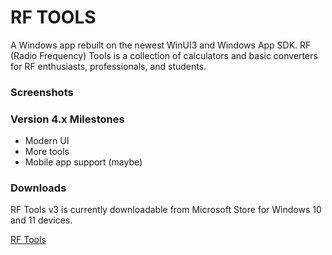 # RF TOOLS
A Windows app rebuilt on the newest WinUI3 and Windows App SDK. RF (Radio Frequency) Tools is a collection of calculators and basic converters for RF enthusiasts, professionals, and students.

### Screenshots


### Version 4.x Milestones
- Modern UI
- More tools
- Mobile app support (maybe)

### Downloads
RF Tools v3 is currently downloadable from Microsoft Store for Windows 10 and 11 devices.

[RF Tools](https://www.microsoft.com/store/productid/9nblggh41btt)